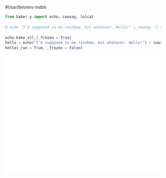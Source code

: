 #!/usr/bin/env mdsh

```python
from baker.y import echo, cowsay, lolcat

# echo "I'm supposed to be rainbow, but whatever. Hello!" | cowsay -f meow | lolcat

echo.bake_all_(_frozen = True)
hello = echo("I'm supposed to be rainbow, but whatever. Hello!") | cowsay( f = "meow") | lolcat()
hello(_run = True, _frozen = False)
```
![](./carbon.svg)

<!--
**shadowrylander/shadowrylander** is a ✨ _special_ ✨ repository because its `README.md` (this file) appears on your GitHub profile.

Here are some ideas to get you started:

- 🔭 I’m currently working on ...
- 🌱 I’m currently learning ...
- 👯 I’m looking to collaborate on ...
- 🤔 I’m looking for help with ...
- 💬 Ask me about ...
- 📫 How to reach me: ...
- 😄 Pronouns: ...
- ⚡ Fun fact: ...
-->

<!-- saku start -->



<!-- saku end -->
